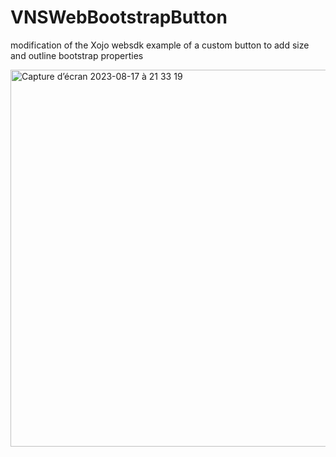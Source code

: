 # VNSWebBootstrapButton
modification of the Xojo websdk example of a custom button to add size and outline bootstrap properties

<img width="603" alt="Capture d’écran 2023-08-17 à 21 33 19" src="https://github.com/JYPochez/VNSWebBootstrapButton/assets/92308733/3057cfa7-259f-4d8e-a6fc-edfdab3dca28">
